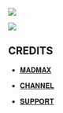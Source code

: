 <a href="https://t.me/SCARASSOCIATION"><img src="https://img.shields.io/badge/Join-Telegram%20Group-blue.svg?logo=telegram"></a>

<a href="https://t.me/SCARASSOCIATION"><img src="https://img.shields.io/badge/Heroku-Me%20Free cc-blue.svg?logo=telegram"></a>


## CREDITS

- [𝐌𝐀𝐃𝐌𝐀𝐗](https://t.me/ABOUT_SASHIKANT)

- [𝐂𝐇𝐀𝐍𝐍𝐄𝐋 ](https://t.me/scarassociation )

- [𝐒𝐔𝐏𝐏𝐎𝐑𝐓 ](https://t.me/VOICEOFHEART0)


